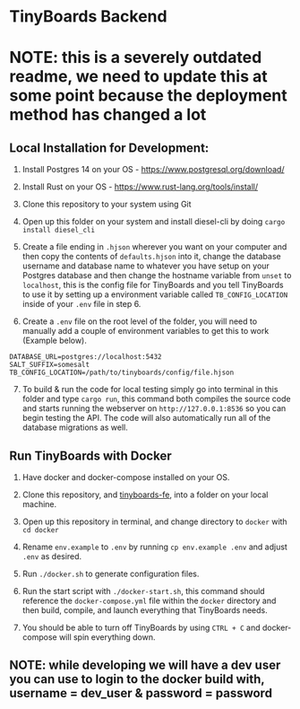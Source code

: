 # TinyBoards Backend

# NOTE: this is a severely outdated readme, we need to update this at some point because the deployment method has changed a lot 

## Local Installation for Development:

1. Install Postgres 14 on your OS - https://www.postgresql.org/download/

2. Install Rust on your OS - https://www.rust-lang.org/tools/install/

3. Clone this repository to your system using Git

4. Open up this folder on your system and install diesel-cli by doing `cargo install diesel_cli`

5. Create a file ending in `.hjson` wherever you want on your computer and then copy the contents of `defaults.hjson` into it, change the database username and database name to whatever you have setup on your Postgres database and then change the hostname variable from `unset` to `localhost`, this is the config file for TinyBoards and you tell TinyBoards to use it by setting up a environment variable called `TB_CONFIG_LOCATION` inside of your `.env` file in step 6.

6. Create a `.env` file on the root level of the folder, you will need to manually add a couple of environment variables to get this to work (Example below).

```
DATABASE_URL=postgres://localhost:5432
SALT_SUFFIX=somesalt
TB_CONFIG_LOCATION=/path/to/tinyboards/config/file.hjson
```
7. To build & run the code for local testing simply go into terminal in this folder and type `cargo run`, this command both compiles the source code and starts running the webserver on `http://127.0.0.1:8536` so you can begin testing the API. The code will also automatically run all of the database migrations as well.


## Run TinyBoards with Docker

1. Have docker and docker-compose installed on your OS.

2. Clone this repository, and [tinyboards-fe](https://git.tinyboards.net/TinyBoards/tinyboards-fe), into a folder on your local machine.

3. Open up this repository in terminal, and change directory to `docker` with `cd docker`

4. Rename `env.example` to `.env` by running `cp env.example .env` and adjust `.env` as desired.

5. Run `./docker.sh` to generate configuration files.

6. Run the start script with `./docker-start.sh`, this command should reference the `docker-compose.yml` file within the `docker` directory and then build, compile, and launch everything that TinyBoards needs.

7. You should be able to turn off TinyBoards by using `CTRL + C` and docker-compose will spin everything down.


## NOTE: while developing we will have a dev user you can use to login to the docker build with, username = dev_user & password = password
